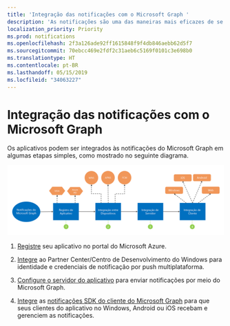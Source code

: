 ```yaml
---
title: 'Integração das notificações com o Microsoft Graph '
description: 'As notificações são uma das maneiras mais eficazes de se envolver novamente com os usuários do seu aplicativo. Os aplicativos podem ser integrados as notificações do Microsoft Graph em algumas etapas simples.  '
localization_priority: Priority
ms.prod: notifications
ms.openlocfilehash: 2f3a126ade92ff1615848f9f4db846aebb62d5f7
ms.sourcegitcommit: 70ebcc469e2fdf2c31aeb6c5169f0101c3e698b0
ms.translationtype: HT
ms.contentlocale: pt-BR
ms.lasthandoff: 05/15/2019
ms.locfileid: "34063227"
---
```

# <a name="integrate-with-microsoft-graph-notifications"></a>Integração das notificações com o Microsoft Graph

Os aplicativos podem ser integrados às notificações do Microsoft Graph em algumas etapas simples, como mostrado no seguinte diagrama.

![Imagem mostrando as etapas para integrar notificações: registro, integração entre dispositivos, integração com o servidor e integração com o cliente](images/notifications-integration-e2e-overview.png)

1.  [Registre](notifications-integration-app-registration.md) seu aplicativo no portal do Microsoft Azure.

2.  [Integre](notifications-integration-cross-device-experiences-onboarding.md) ao Partner Center/Centro de Desenvolvimento do Windows para identidade e credenciais de notificação por push multiplataforma.

3.  [Configure o servidor do aplicativo](notifications-integrating-app-server.md) para enviar notificações por meio do Microsoft Graph.

4.  [Integre](notifications-integrating-with-windows.md) as [notificações SDK do cliente do Microsoft Graph](https://github.com/microsoft/project-rome) para que seus clientes do aplicativo no Windows, Android ou iOS recebam e gerenciem as notificações.

